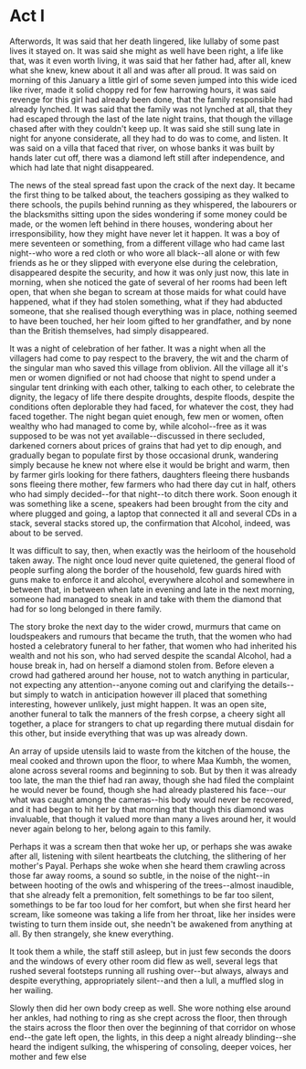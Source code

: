 # Act I



Afterwords, It was said that her death lingered, like lullaby of some past lives it stayed on. It was said she might as well have been right, a life like that, was it even worth living, it was said that her father had, after all, knew what she knew, knew about it all and was after all proud. It was said on morning of this January a little girl of some seven jumped into this wide iced like river, made it solid choppy red for few harrowing hours, it was said revenge for this girl had already been done, that the family responsible had already lynched. It was said that the family was not lynched at all, that they had escaped through the last of the late night trains, that though the village chased after with they couldn't keep up. It was said she still sung late in night for anyone considerate, all they had to do was to come, and listen. It was said on a villa that faced that river, on whose banks it was built by hands later cut off, there was a diamond left still after independence, and which had late that night disappeared. 

The news of the steal spread fast upon the crack of the next day. It became the first thing to be talked about, the teachers gossiping as they walked to there schools, the pupils behind running as they whispered, the labourers or the blacksmiths sitting upon the sides wondering if some money could be made, or the women left behind in there houses, wondering about her irresponsibility, how they might have never let it happen. It was a boy of mere seventeen or something, from a different village who had came last night--who wore a red cloth or who wore all black--all alone or with few friends as he or they slipped with everyone else during the celebration, disappeared despite the security, and how it was only just now, this late in morning, when she noticed the gate of several of her rooms had been left open, that when she began to scream at those maids for what could have happened, what if they had stolen something, what if they had abducted someone, that she realised though everything was in place, nothing seemed to have been touched, her heir loom gifted to her grandfather, and by none than the British themselves, had simply disappeared.  

It was a night of celebration of her father. It was a night when all the villagers had come to pay respect to the bravery, the wit and the charm of the singular man who saved this village from oblivion. All the village all it's men or women dignified or not had choose that night to spend under a singular tent drinking with each other, talking to each other, to celebrate the dignity, the legacy of life there despite droughts, despite floods, despite the conditions often deplorable they had faced, for whatever the cost, they had faced together. The night began quiet enough, few men or women, often wealthy who had managed to come by, while alcohol--free as it was supposed to be was not yet available--discussed in there secluded, darkened corners about prices of grains that had yet to dip enough, and gradually began to populate first by those occasional drunk, wandering simply because he knew not where else it would be bright and warm, then by farmer girls looking for there fathers, daughters fleeing there husbands sons fleeing there mother, few farmers who had there day cut in half, others who had simply decided--for that night--to ditch there work. Soon enough it was something like a scene, speakers had been brought from the city and where plugged and going, a laptop that connected it all and several CDs in a stack, several stacks stored up, the confirmation that Alcohol, indeed, was about to be served. 

It was difficult to say, then, when exactly was the heirloom of the household taken away. The night once loud never quite quietened, the general flood of people surfing along the border of the household, few guards hired with guns make to enforce it and alcohol, everywhere alcohol and somewhere in between that, in between when late in evening and late in the next morning, someone had managed to sneak in and take with them the diamond that had for so long belonged in there family. 

The story broke the next day to the wider crowd, murmurs that came on loudspeakers and rumours that became the truth, that the women who had hosted a celebratory funeral to her father, that women who had inherited his wealth and not his son, who had served despite the scandal Alcohol, had a house break in, had on herself a diamond stolen from. Before eleven a crowd had gathered around her house, not to watch anything in particular, not expecting any attention--anyone coming out and clarifying the details--but simply to watch in anticipation however ill placed that something interesting, however unlikely, just might happen. It was an open site, another funeral to talk the manners of the fresh corpse, a cheery sight all together, a place for strangers to chat up regarding there mutual disdain for this other, but inside everything that was up was already down. 

An array of upside utensils laid to waste from the kitchen of the house, the meal cooked and thrown upon the floor, to where Maa Kumbh, the women, alone across several rooms and beginning to sob. But by then it was already too late, the man the thief had ran away, though she had filed the complaint he would never be found, though she had already plastered his face--our what was caught among the cameras--his body would never be recovered, and it had began to hit her by that morning that though this diamond was invaluable, that though it valued more than many a lives around her, it would never again belong to her, belong again to this family.  

Perhaps it was a scream then that woke her up, or perhaps she was awake after all, listening with silent heartbeats the clutching, the slithering of her mother's Payal. Perhaps she woke when she heard them crawling across those far away rooms, a sound so subtle, in the noise of the night--in between hooting of the owls and whispering of the trees--almost inaudible, that she already felt a premonition, felt somethings to be far too silent, somethings to be far too loud for her comfort, but when she first heard her scream, like someone was taking a life from her throat, like her insides were twisting to turn them inside out, she needn't be awakened from anything at all. By then strangely, she knew everything. 

It took them a while, the staff still asleep, but in just few seconds the doors and the windows of every other room did flew as well, several legs that rushed several footsteps running all rushing over--but always, always and despite everything, appropriately silent--and then a lull, a muffled slog in her wailing. 

Slowly then did her own body creep as well. She wore nothing else around her ankles, had nothing to ring as she crept across the floor, then through the stairs across the floor then over the beginning of that corridor on whose end--the gate left open, the lights, in this deep a night already blinding--she heard the indigent sulking, the whispering of consoling, deeper voices, her mother and few else 